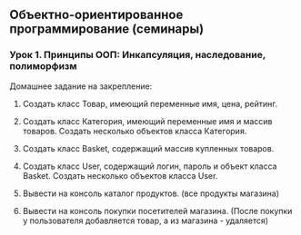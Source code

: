 ## Объектно-ориентированное программирование (семинары)
### Урок 1. Принципы ООП: Инкапсуляция, наследование, полиморфизм
Домашнее задание на закрепление:
1. Создать класс Товар, имеющий переменные имя, цена, рейтинг.

2. Создать класс Категория, имеющий переменные имя и массив товаров. Создать несколько объектов класса Категория.

3. Создать класс Basket, содержащий массив купленных товаров.

4. Создать класс User, содержащий логин, пароль и объект класса Basket. Создать несколько объектов класса User.

5. Вывести на консоль каталог продуктов. (все продукты магазина)

6. Вывести на консоль покупки посетителей магазина. (После покупки у пользователя добавляется товар, а из магазина - удаляется)